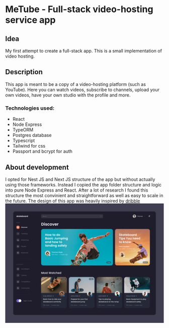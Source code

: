 # MeTube - Full-stack video-hosting service app
## Idea

My first attempt to create a full-stack app. This is a small implementation of video hosting.

## Description

This app is meant to be a copy of a video-hosting platform (such as YouTube). Here you can watch videos, subscribe to channels, upload your own videos, have your own studio with the profile and more.

### Technologies used:
* React
* Node Express
* TypeORM
* Postgres database
* Typescript
* Tailwind for css
* Passport and bcrypt for auth
## About development

I opted for Nest JS and Next JS structure of the app but without actually using those frameworks. Instead I copied the app folder structure and logic into pure Node Express and React. After a lot of research I found this structure the most convinient and straightforward as well as easy to scale in the future. The design of this app was heavily inspired by [dribble](https://dribbble.com/shots/14958858--Exploration-Skateboard-Video-Platform)
<img src='./client/src/assets/mockups/designMain.png' />